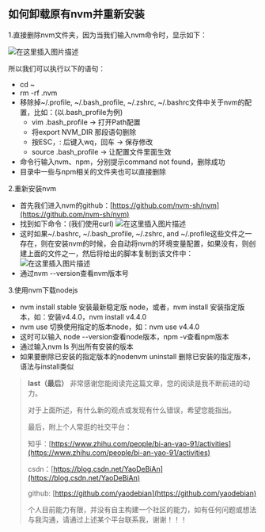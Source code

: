 ## 如何卸载原有nvm并重新安装

1.直接删除nvm文件夹，因为当我们输入nvm命令时，显示如下：

![在这里插入图片描述](https://img-blog.csdnimg.cn/20191116153615512.png?x-oss-process=image/watermark,type_ZmFuZ3poZW5naGVpdGk,shadow_10,text_aHR0cHM6Ly9ibG9nLmNzZG4ubmV0L1lhb0RlQmlBbg==,size_16,color_FFFFFF,t_70)

所以我们可以执行以下的语句：

* cd ~
* rm -rf .nvm
* 移除掉~/.profile, ~/.bash\_profile, ~/.zshrc, ~/.bashrc文件中关于nvm的配置，比如：(以.bash_profile为例)
  *  vim .bash\_profile  -> 打开Path配置
  * 将export NVM\_DIR 那段语句删除
  * 按ESC，: 后键入wq，回车 -> 保存修改
  * source .bash\_profile -> 让配置文件里面生效
* 命令行输入nvm、npm，分别提示command not found，删除成功
* 目录中一些与npm相关的文件夹也可以直接删除

2.重新安装nvm

* 首先我们进入nvm的github：[https://github.com/nvm-sh/nvm](https://github.com/nvm-sh/nvm)
* 找到如下命令：(我们使用curl)
![在这里插入图片描述](https://img-blog.csdnimg.cn/20191116153628157.jpg?x-oss-process=image/watermark,type_ZmFuZ3poZW5naGVpdGk,shadow_10,text_aHR0cHM6Ly9ibG9nLmNzZG4ubmV0L1lhb0RlQmlBbg==,size_16,color_FFFFFF,t_70)
* 这时如果~/.bashrc, ~/.bash\_profile, ~/.zshrc, and ~/.profile这些文件之一存在，则在安装nvm的时候，会自动将nvm的环境变量配置，如果没有，则创建上面的文件之一，然后将给出的脚本复制到该文件中：
![在这里插入图片描述](https://img-blog.csdnimg.cn/2019111615365032.png)
* 通过nvm --version查看nvm版本号

3.使用nvm下载nodejs

* nvm install stable  安装最新稳定版 node，或者，nvm install   安装指定版本，如：安装v4.4.0，nvm install v4.4.0
* nvm use <version>  切换使用指定的版本node，如：nvm use v4.4.0
* 这时可以输入 node --version查看node版本，npm -v查看npm版本
* 通过输入nvm ls  列出所有安装的版本
* 如果要删除已安装的指定版本的nodenvm uninstall  <version>  删除已安装的指定版本，语法与install类似

> **last（最后）** 
> 非常感谢您能阅读完这篇文章，您的阅读是我不断前进的动力。
> 
> 对于上面所述，有什么新的观点或发现有什么错误，希望您能指出。
> 
> 最后，附上个人常逛的社交平台：
> 
> 知乎：[https://www.zhihu.com/people/bi-an-yao-91/activities](https://www.zhihu.com/people/bi-an-yao-91/activities)
> 
> csdn：[https://blog.csdn.net/YaoDeBiAn](https://blog.csdn.net/YaoDeBiAn)
> 
> github: [https://github.com/yaodebian](https://github.com/yaodebian)
> 
> 个人目前能力有限，并没有自主构建一个社区的能力，如有任何问题或想法与我沟通，请通过上述某个平台联系我，谢谢！！！

